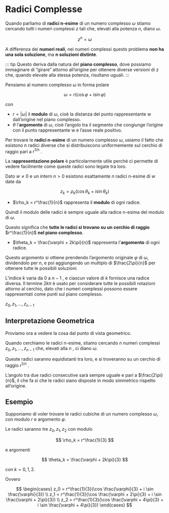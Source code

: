 # Radici Complesse

Quando parliamo di **radici n-esime** di un numero complesso $\omega$ stiamo cercando tutti i numeri complessi $z$ tali che, elevati alla potenza $n$, diano $\omega$.

$$
z^n = \omega
$$

A differenza dei **numeri reali**, nei numeri complessi questo problema **non ha una sola soluzione**, ma **n soluzioni distinte**. 

::: tip
Questo deriva dalla natura del **piano complesso**, dove possiamo immaginare di “girare” attorno all’origine per ottenere diverse versioni di  z  che, quando elevate alla stessa potenza, risultano uguali.
:::

Pensiamo al numero complesso $\omega$ in forma polare

$$
\omega = r(\cos \varphi + i \sin \varphi)
$$

con 

- $r = |\omega|$ il **modulo** di $\omega$, cioè la distanza del punto rappresentante  w  dall’origine nel piano complesso.
- $\theta$ l’**argomento** di $\omega$, cioè l’angolo tra il segmento che congiunge l’origine con il punto rappresentante  w  e l’asse reale positivo.

Per trovare le **radici n-esime** di un numero complesso $\omega$, usiamo il fatto che esistono n radici diverse che si distribuiscono uniformemente sul cerchio di raggio pari a $r^{1/n}$ . 

La r**appresentazione polare** è particolarmente utile perché ci permette di vedere facilmente come queste radici sono legate tra loro.

Dato $w \neq 0$ e un intern $n > 0$ esistono esattamente $n$ radici n-esime di $w$ date da

$$
z_k = \rho_k(\cos \theta_k + i \sin \theta_k)
$$

- $\rho_k = r^\frac{1}{n}$ rappresenta il **modulo** di ogni radice.

Quindi il modulo delle radici è sempre uguale alla radice n-esima del modulo di $\omega$.

Questo significa che **tutte le radici si trovano su un cerchio di raggio** $r^\frac{1}{n}$ **nel piano complesso**.

- $\theta_k = \frac{\varphi + 2k\pi}{n}$ rappresenta l'**argomento** di ogni radice.

Questo argomento si ottiene prendendo l’argomento originale  $\varphi$  di  $\omega$, dividendolo per $n$, e poi aggiungendo un multiplo di $\frac{2\pi}{n}$  per ottenere tutte le possibili soluzioni. 

L’indice  $k$  varia da  $0$  a  $n-1$ , e ciascun valore di  $k$  fornisce una radice diversa. Il termine  $2k\pi$  è usato per considerare tutte le possibili rotazioni attorno al cerchio, dato che i numeri complessi possono essere rappresentati come punti sul piano complesso.

$z_0, z_1, \dots, z_{n-1}$

## Interpretazione Geometrica

Proviamo ora a vedere la cosa dal punto di vista geometrico. 

Quando cerchiamo le radici n-esime, stiamo cercando $n$ numeri complessi $z_0, z_1, \dots, z_{n-1}$ che, elevati alla $n$ , ci diano $\omega$. 

Queste radici saranno equidistanti tra loro, e si troveranno su un cerchio di raggio  $r^{1/n}$ . 

L’angolo tra due radici consecutive sarà sempre uguale e pari a $\frac{2\pi}{n}$, il che fa sì che le radici siano disposte in modo simmetrico rispetto all’origine.

## Esempio

Supponiamo di voler trovare le radici cubiche di un numero complesso $\omega$, con modulo $r$ e argomento $\varphi$.

Le radici saranno tre $z_0, z_1, z_2$ con modulo

$$
\rho_k = r^\frac{1}{3}
$$

e argomenti

$$
\theta_k = \frac{\varphi + 2k\pi}{3}
$$

con $k = 0, 1, 2$.

Ovvero

$$
\begin{cases}
z_0 = r^\frac{1}{3}(\cos \frac{\varphi}{3} + i \sin \frac{\varphi}{3}) \\
z_1 = r^\frac{1}{3}(\cos \frac{\varphi + 2\pi}{3} + i \sin \frac{\varphi + 2\pi}{3}) \\
z_2 = r^\frac{1}{3}(\cos \frac{\varphi + 4\pi}{3} + i \sin \frac{\varphi + 4\pi}{3})
\end{cases}
$$